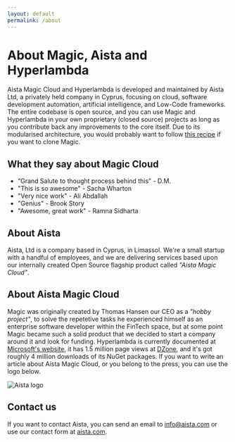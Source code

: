 ```yaml
---
layout: default
permalink: /about
---
```


# About Magic, Aista and Hyperlambda

Aista Magic Cloud and Hyperlambda is developed and maintained by Aista Ltd, a privately held company in Cyprus, focusing
on cloud, software development automation, artificial intelligence, and Low-Code frameworks. The entire codebase is
open source, and you can use Magic and Hyperlambda in your own proprietary (closed source) projects as long as you
contribute back any improvements to the core itself. Due to its modularised
architecture, you would probably want to follow [this recipe](/documentation/magic.clone/)
if you want to clone Magic.

## What they say about Magic Cloud

* “Grand Salute to thought process behind this" - D.M.
* "This is so awesome" - Sacha Wharton
* "Very nice work" - Ali Abdallah
* "Genius" - Brook Story
* "Awesome, great work" - Ramna Sidharta

## About Aista

Aista, Ltd is a company based in Cyprus, in Limassol. We're a small startup with a handful
of employees, and we are delivering services based upon our internally created Open Source
flagship product called _"Aista Magic Cloud"_.

## About Aista Magic Cloud

Magic was originally created by Thomas Hansen our CEO as a _"hobby project"_, to solve
the repetetive tasks he experienced himself as an enterprise software developer within the
FinTech space, but at some point Magic became such a solid product that we decided to start a company
around it and look for funding. Hyperlambda is currently documented at [Microsoft's website](https://docs.microsoft.com/en-us/archive/msdn-magazine/2017/june/csharp-make-csharp-more-dynamic-with-hyperlambda), it has 1.5 million page views
at [DZone](https://dzone.com/users/3044876/mrgaia.html), and it's got roughly 4 million downloads of its NuGet packages.
If you want to write an article about Aista Magic Cloud, or you belong to the press, you can use the logo below.

![Aista logo](/assets/aista-logo.svg)

## Contact us

If you want to contact Aista, you can send an email to [info@aista.com](mailto:info@aista.com) or
use our contact form at [aista.com](https://aista.com).
